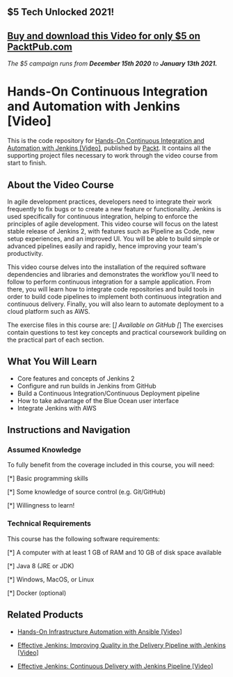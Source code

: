 ## $5 Tech Unlocked 2021!
[Buy and download this Video for only $5 on PacktPub.com](https://www.packtpub.com/product/hands-on-continuous-integration-and-automation-with-jenkins-video/9781788478649)
-----
*The $5 campaign         runs from __December 15th 2020__ to __January 13th 2021.__*

# Hands-On Continuous Integration and Automation with Jenkins [Video]
This is the code repository for [Hands-On Continuous Integration and Automation with Jenkins [Video]](https://www.packtpub.com/virtualization-and-cloud/hands-continuous-integration-and-automation-jenkins-video?utm_source=github&utm_medium=repository&utm_campaign=9781788478649), published by [Packt](https://www.packtpub.com/?utm_source=github). It contains all the supporting project files necessary to work through the video course from start to finish.
## About the Video Course
In agile development practices, developers need to integrate their work frequently to fix bugs or to create a new feature or functionality. Jenkins is used specifically for continuous integration, helping to enforce the principles of agile development. This video course will focus on the latest stable release of Jenkins 2, with features such as Pipeline as Code, new setup experiences, and an improved UI. You will be able to build simple or advanced pipelines easily and rapidly, hence improving your team's productivity.

This video course delves into the installation of the required software dependencies and libraries and demonstrates the workflow you'll need to follow to perform continuous integration for a sample application. From there, you will learn how to integrate code repositories and build tools in order to build code pipelines to implement both continuous integration and continuous delivery. Finally, you will also learn to automate deployment to a cloud platform such as AWS.

The exercise files in this course are:
[*]	Available on GitHub
[*]	The exercises contain questions to test key concepts and practical coursework building on the practical part of each section. 



<H2>What You Will Learn</H2>
<DIV class=book-info-will-learn-text>
<UL>
<LI>Core features and concepts of Jenkins 2 
<LI>Configure and run builds in Jenkins from GitHub 
<LI>Build a Continuous Integration/Continuous Deployment pipeline 
<LI>How to take advantage of the Blue Ocean user interface 
<LI>Integrate Jenkins with AWS </LI></UL></DIV>

## Instructions and Navigation
### Assumed Knowledge
To fully benefit from the coverage included in this course, you will need:<br/>

[*]	Basic programming skills

[*]	Some knowledge of source control (e.g. Git/GitHub)

[*]	Willingness to learn!

### Technical Requirements
This course has the following software requirements:<br/>

[*]	A computer with at least 1 GB of RAM and 10 GB of disk space available 

[*]	Java 8 (JRE or JDK)

[*]	Windows, MacOS, or Linux

[*]	Docker (optional)



## Related Products
* [Hands-On Infrastructure Automation with Ansible [Video]](https://www.packtpub.com/application-development/hands-infrastructure-automation-ansible-video?utm_source=github&utm_medium=repository&utm_campaign=9781788991599)

* [Effective Jenkins: Improving Quality in the Delivery Pipeline with Jenkins [Video]](https://www.packtpub.com/networking-and-servers/effective-jenkins-improving-quality-delivery-pipeline-jenkins-video?utm_source=github&utm_medium=repository&utm_campaign=9781788473187)

* [Effective Jenkins: Continuous Delivery with Jenkins Pipeline [Video]](https://www.packtpub.com/networking-and-servers/effective-jenkins-continuous-delivery-jenkins-pipeline-video?utm_source=github&utm_medium=repository&utm_campaign=9781788477710)

